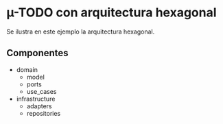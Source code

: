 # µ-TODO con arquitectura hexagonal
Se ilustra en este ejemplo la arquitectura hexagonal.

## Componentes
- domain
  - model
  - ports
  - use_cases
- infrastructure
  - adapters
  - repositories
